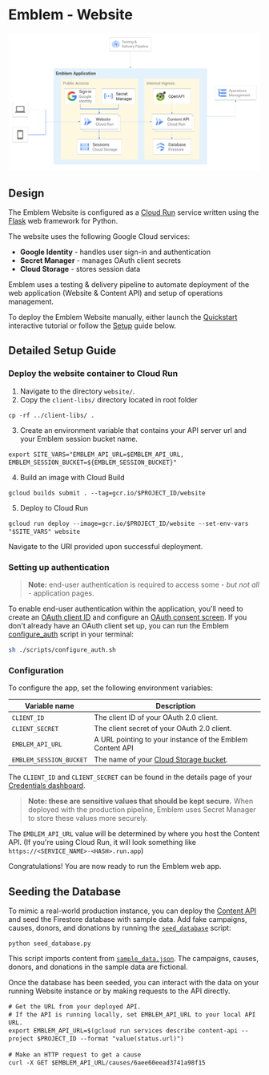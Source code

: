 # Emblem - Website

![Emblem Application architecture diagram](../docs/images/application.png)

## Design
The Emblem Website is configured as a [Cloud Run](https://cloud.google.com/run) service written using the [Flask](https://flask.palletsprojects.com/en/2.0.x/) web framework for Python.

The website uses the following Google Cloud services:
- **Google Identity** - handles user sign-in and authentication
- **Secret Manager** - manages OAuth client secrets
- **Cloud Storage** - stores session data

Emblem uses a testing & delivery pipeline to automate deployment of the web application (Website & Content API) and setup of operations management.

To deploy the Emblem Website manually, either launch the [Quickstart](#quickstart) interactive tutorial or follow the [Setup](#setup) guide below.

## Detailed Setup Guide

### Deploy the website container to Cloud Run

1. Navigate to the directory `website/`.
2. Copy the `client-libs/` directory located in root folder
```
cp -rf ../client-libs/ .
```
3. Create an environment variable that contains your API server url and your Emblem session bucket name.
```
export SITE_VARS="EMBLEM_API_URL=$EMBLEM_API_URL, EMBLEM_SESSION_BUCKET=${EMBLEM_SESSION_BUCKET}"
```
4. Build an image with Cloud Build
```
gcloud builds submit . --tag=gcr.io/$PROJECT_ID/website
```
5. Deploy to Cloud Run
```
gcloud run deploy --image=gcr.io/$PROJECT_ID/website --set-env-vars "$SITE_VARS" website
```

Navigate to the URI provided upon successful deployment.

### Setting up authentication
>**Note:** end-user authentication is required to access some - _but not all_ - application pages.

To enable end-user authentication within the application, you'll need to create an [OAuth client ID](https://console.cloud.google.com/apis/credentials/oauthclient) and configure an [OAuth consent screen](https://console.cloud.google.com/apis/credentials/consent). If you don't already have an OAuth client set up, you can run the Emblem [configure_auth](./scripts/configure_auth.sh) script in your terminal: 
```bash
sh ./scripts/configure_auth.sh
```

### Configuration
To configure the app, set the following environment variables:

| **Variable name**       | **Description**                                           |
| ----------------------- | --------------------------------------------------------- |
| `CLIENT_ID`             | The client ID of your OAuth 2.0 client.               |
| `CLIENT_SECRET`         | The client secret of your OAuth 2.0 client.           |
| `EMBLEM_API_URL`        | A URL pointing to your instance of the Emblem Content API |
| `EMBLEM_SESSION_BUCKET` | The name of your [Cloud Storage bucket](https://cloud.google.com/storage/docs/key-terms#buckets). |

The `CLIENT_ID` and `CLIENT_SECRET` can be found in the details page of your [Credentials dashboard](https://console.cloud.google.com/apis/credentials).

> **Note: these are sensitive values that should be kept secure.** When deployed with the production pipeline, Emblem uses Secret Manager to store these values more securely.

The `EMBLEM_API_URL` value will be determined by where you host the Content API. (If you're using Cloud Run, it will look something like `https://<SERVICE_NAME>-<HASH>.run.app`)

Congratulations! You are now ready to run the Emblem web app.

## Seeding the Database
To mimic a real-world production instance, you can deploy the [Content API](../content-api/README.md) and seed the Firestore database with sample data. Add fake campaigns, causes, donors, and donations by running the [`seed_database`](../content-api/data/seed_database.py) script:
```
python seed_database.py
```

This script imports content from [`sample_data.json`](../content-api/data/sample_data.json). The campaigns, causes, donors, and donations in the sample data are fictional.

Once the database has been seeded, you can interact with the data on your running Website instance or by making requests to the API directly.
```
# Get the URL from your deployed API.
# If the API is running locally, set EMBLEM_API_URL to your local API URL.
export EMBLEM_API_URL=$(gcloud run services describe content-api --project $PROJECT_ID --format "value(status.url)")

# Make an HTTP request to get a cause
curl -X GET $EMBLEM_API_URL/causes/6aee60eead3741a98f15
```
